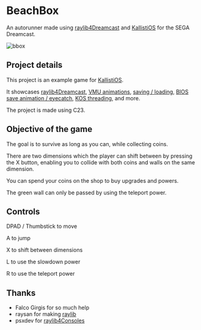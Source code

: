 # BeachBox
An autorunner made using [raylib4Dreamcast](https://github.com/raylib4Consoles/raylib4Dreamcast) and [KallistiOS](https://github.com/KallistiOS/KallistiOS) for the SEGA Dreamcast.

![bbox](https://github.com/user-attachments/assets/60f56675-fcd1-4e42-83f7-5b270f00a1a5)

## Project details
This project is an example game for [KallistiOS](https://github.com/KallistiOS/KallistiOS).

It showcases [raylib4Dreamcast](https://github.com/raylib4Consoles/raylib4Dreamcast), [VMU animations](https://kos-docs.dreamcast.wiki/group__vmu__fb.html), [saving / loading](https://kos-docs.dreamcast.wiki/group__vfs__vmu.html), [BIOS save animation / eyecatch](https://mc.pp.se/dc/vms/fileheader.html), [KOS threading](https://kos-docs.dreamcast.wiki/group__kthreads.html), and more.

The project is made using C23.

## Objective of the game
The goal is to survive as long as you can, while collecting coins.

There are two dimensions which the player can shift between by pressing the X button,
enabling you to collide with both coins and walls on the same dimension.

You can spend your coins on the shop to buy upgrades and powers.

The green wall can only be passed by using the teleport power.


## Controls
DPAD / Thumbstick to move

A to jump

X to shift between dimensions

L to use the slowdown power

R to use the teleport power

## Thanks
- Falco Girgis for so much help
- raysan for making [raylib](https://github.com/raysan5/raylib)
- psxdev for [raylib4Consoles](https://github.com/raylib4Consoles)
